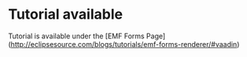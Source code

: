 # Tutorial available
Tutorial is available under the  [EMF Forms Page] (http://eclipsesource.com/blogs/tutorials/emf-forms-renderer/#vaadin) 
